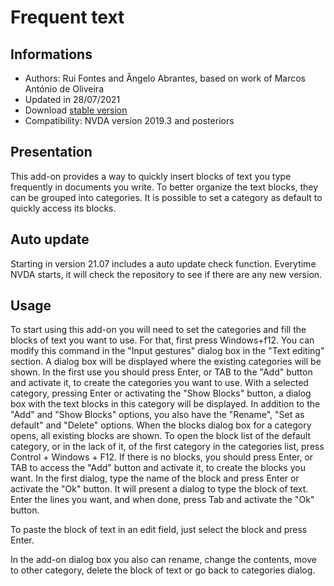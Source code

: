 # Frequent text #

## Informations
* Authors: Rui Fontes and Ângelo Abrantes, based on work of Marcos António de Oliveira
* Updated in 28/07/2021
* Download [stable version][1]
* Compatibility: NVDA version 2019.3 and posteriors

## Presentation
This add-on provides a way to quickly insert blocks of text you type frequently in documents you write.
To better organize the text blocks, they can be grouped into categories.
It is possible to set a category as default to quickly access its blocks.

## Auto update
Starting in version 21.07 includes a auto update check function.
Everytime NVDA starts, it will check the repository to see if there are any new version.

## Usage
To start using this add-on you will need to set the categories and fill the blocks of text you want to use.
For that, first press Windows+f12. You can modify this command in the "Input gestures" dialog box in the "Text editing" section.
A dialog box will be displayed where the existing categories will be shown. In the first use you should press Enter, or TAB to the "Add" button and activate it, to create the categories you want to use.
With a selected category, pressing Enter or activating the "Show Blocks" button, a dialog box with the text blocks in this category will be displayed.
In addition to the "Add" and "Show Blocks" options, you also have the "Rename", "Set as default" and "Delete" options.
When the blocks dialog box for a category opens,  all existing blocks are shown.
To open the block list of the default category, or in the lack of it, of the first category in the categories list, press Control + Windows + F12.
If there is no blocks, you should press Enter, or TAB to access the "Add" button and activate it, to create the blocks you want.
In the first dialog, type the name of the block and press Enter or activate the "Ok" button.
It will present a dialog to type the block of text.
Enter the lines you want, and when done, press Tab and activate the "Ok" button.

To paste the block of text in an edit field, just select the block and press Enter.

In the add-on dialog box you also can rename, change the contents, move to other category, delete the block of text or go back to categories dialog.

[1]: https://github.com/ruifontes/frequentText/releases/download/21.07/frequentText-21.07.nvda-addon
